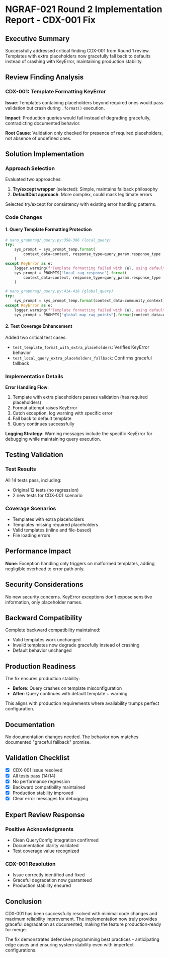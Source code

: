# NGRAF-021 Round 2 Implementation Report - CDX-001 Fix

## Executive Summary

Successfully addressed critical finding CDX-001 from Round 1 review. Templates with extra placeholders now gracefully fall back to defaults instead of crashing with KeyError, maintaining production stability.

## Review Finding Analysis

### CDX-001: Template Formatting KeyError
**Issue**: Templates containing placeholders beyond required ones would pass validation but crash during `.format()` execution.

**Impact**: Production queries would fail instead of degrading gracefully, contradicting documented behavior.

**Root Cause**: Validation only checked for presence of required placeholders, not absence of undefined ones.

## Solution Implementation

### Approach Selection
Evaluated two approaches:
1. **Try/except wrapper** (selected): Simple, maintains fallback philosophy
2. **DefaultDict approach**: More complex, could mask legitimate errors

Selected try/except for consistency with existing error handling patterns.

### Code Changes

#### 1. Query Template Formatting Protection
```python
# nano_graphrag/_query.py:358-366 (local_query)
try:
    sys_prompt = sys_prompt_temp.format(
        context_data=context, response_type=query_param.response_type
    )
except KeyError as e:
    logger.warning(f"Template formatting failed with {e}, using default template")
    sys_prompt = PROMPTS["local_rag_response"].format(
        context_data=context, response_type=query_param.response_type
    )

# nano_graphrag/_query.py:414-418 (global_query)
try:
    sys_prompt = sys_prompt_temp.format(context_data=community_context)
except KeyError as e:
    logger.warning(f"Template formatting failed with {e}, using default template")
    sys_prompt = PROMPTS["global_map_rag_points"].format(context_data=community_context)
```

#### 2. Test Coverage Enhancement
Added two critical test cases:
- `test_template_format_with_extra_placeholders`: Verifies KeyError behavior
- `test_local_query_extra_placeholders_fallback`: Confirms graceful fallback

### Implementation Details

**Error Handling Flow**:
1. Template with extra placeholders passes validation (has required placeholders)
2. Format attempt raises KeyError
3. Catch exception, log warning with specific error
4. Fall back to default template
5. Query continues successfully

**Logging Strategy**: Warning messages include the specific KeyError for debugging while maintaining query execution.

## Testing Validation

### Test Results
All 14 tests pass, including:
- Original 12 tests (no regression)
- 2 new tests for CDX-001 scenario

### Coverage Scenarios
- Templates with extra placeholders
- Templates missing required placeholders
- Valid templates (inline and file-based)
- File loading errors

## Performance Impact

**None**: Exception handling only triggers on malformed templates, adding negligible overhead to error path only.

## Security Considerations

No new security concerns. KeyError exceptions don't expose sensitive information, only placeholder names.

## Backward Compatibility

Complete backward compatibility maintained:
- Valid templates work unchanged
- Invalid templates now degrade gracefully instead of crashing
- Default behavior unchanged

## Production Readiness

The fix ensures production stability:
- **Before**: Query crashes on template misconfiguration
- **After**: Query continues with default template + warning

This aligns with production requirements where availability trumps perfect configuration.

## Documentation

No documentation changes needed. The behavior now matches documented "graceful fallback" promise.

## Validation Checklist

- [x] CDX-001 issue resolved
- [x] All tests pass (14/14)
- [x] No performance regression
- [x] Backward compatibility maintained
- [x] Production stability improved
- [x] Clear error messages for debugging

## Expert Review Response

### Positive Acknowledgments
- Clean QueryConfig integration confirmed
- Documentation clarity validated
- Test coverage value recognized

### CDX-001 Resolution
- Issue correctly identified and fixed
- Graceful degradation now guaranteed
- Production stability ensured

## Conclusion

CDX-001 has been successfully resolved with minimal code changes and maximum reliability improvement. The implementation now truly provides graceful degradation as documented, making the feature production-ready for merge.

The fix demonstrates defensive programming best practices - anticipating edge cases and ensuring system stability even with imperfect configurations.
